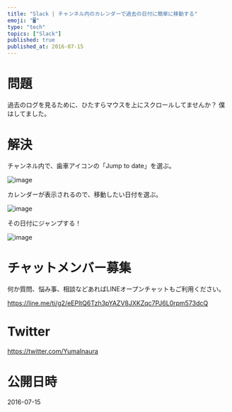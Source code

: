 ```yaml
---
title: "Slack | チャンネル内のカレンダーで過去の日付に簡単に移動する"
emoji: "🖥"
type: "tech"
topics: ["Slack"]
published: true
published_at: 2016-07-15
---
```


# 問題

過去のログを見るために、ひたすらマウスを上にスクロールしてませんか？ 僕はしてました。

# 解決

チャンネル内で、歯車アイコンの「Jump to date」を選ぶ。

![image](https://qiita-image-store.s3.amazonaws.com/0/89618/d81e8fc4-b7f4-d690-0850-66c44c5999b7.png)

カレンダーが表示されるので、移動したい日付を選ぶ。

![image](https://qiita-image-store.s3.amazonaws.com/0/89618/dc5c1d77-9cb4-471e-4a2b-d87891c7987d.png)

その日付にジャンプする！

![image](https://qiita-image-store.s3.amazonaws.com/0/89618/c3018a66-67e0-f14e-8772-8235df23b84c.png)









<!-- Update From Qiita API -->

# チャットメンバー募集


何か質問、悩み事、相談などあればLINEオープンチャットもご利用ください。

https://line.me/ti/g2/eEPltQ6Tzh3pYAZV8JXKZqc7PJ6L0rpm573dcQ





# Twitter


https://twitter.com/YumaInaura


<!-- Update From Qiita API -->



# 公開日時

2016-07-15
